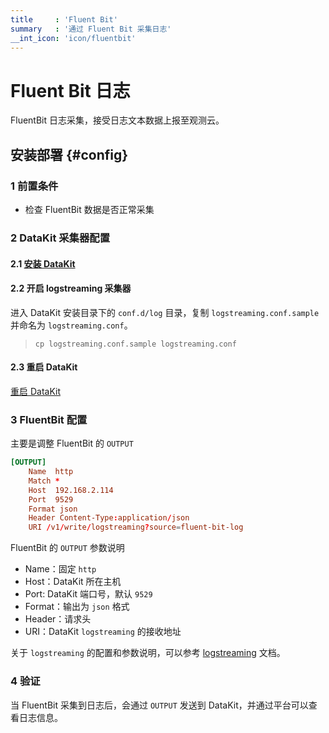 ```yaml
---
title     : 'Fluent Bit'
summary   : '通过 Fluent Bit 采集日志'
__int_icon: 'icon/fluentbit'
---
```


<!-- markdownlint-disable MD025 -->
# Fluent Bit 日志
<!-- markdownlint-enable -->

FluentBit 日志采集，接受日志文本数据上报至观测云。

## 安装部署 {#config}

### 1 前置条件

- 检查 FluentBit 数据是否正常采集

### 2 DataKit 采集器配置

#### 2.1 [安装 DataKit](../datakit/datakit-install.md)

#### 2.2 开启 logstreaming 采集器

进入 DataKit 安装目录下的 `conf.d/log` 目录，复制 `logstreaming.conf.sample` 并命名为 `logstreaming.conf`。

> `cp logstreaming.conf.sample logstreaming.conf`

#### 2.3 重启 DataKit

[重启 DataKit](../datakit/datakit-service-how-to.md#manage-service)


### 3  FluentBit 配置

主要是调整 FluentBit 的 `OUTPUT`

``` toml
[OUTPUT]
    Name  http
    Match *
    Host  192.168.2.114
    Port  9529
    Format json
    Header Content-Type:application/json
    URI /v1/write/logstreaming?source=fluent-bit-log
```

FluentBit 的 `OUTPUT` 参数说明

- Name：固定 `http`
- Host：DataKit 所在主机
- Port: DataKit 端口号，默认 `9529`
- Format：输出为 `json` 格式
- Header：请求头
- URI：DataKit `logstreaming` 的接收地址

关于 `logstreaming`  的配置和参数说明，可以参考 [logstreaming](./logstreaming.md) 文档。

### 4 验证

当 FluentBit 采集到日志后，会通过 `OUTPUT` 发送到 DataKit，并通过平台可以查看日志信息。
